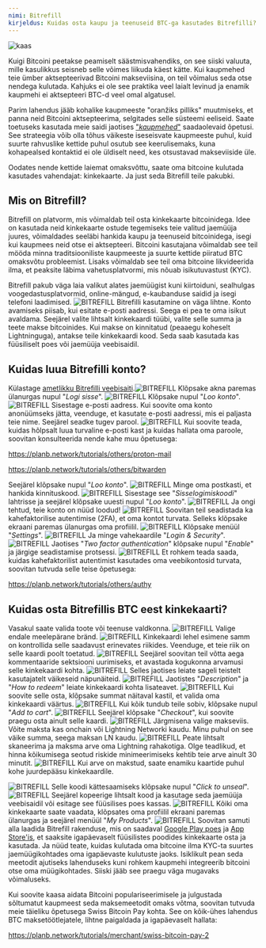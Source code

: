 ```yaml
---
nimi: Bitrefill
kirjeldus: Kuidas osta kaupu ja teenuseid BTC-ga kasutades Bitrefilli?
---
```

![kaas](assets/cover.webp)

Kuigi Bitcoini peetakse peamiselt säästmisvahendiks, on see siiski valuuta, mille kasulikkus seisneb selle võimes liikuda käest kätte. Kui kaupmehed teie ümber aktsepteerivad Bitcoini makseviisina, on teil võimalus seda otse nendega kulutada. Kahjuks ei ole see praktika veel laialt levinud ja enamik kaupmehi ei aktsepteeri BTC-d veel omal algatusel.

Parim lahendus jääb kohalike kaupmeeste "oranžiks pilliks" muutmiseks, et panna neid Bitcoini aktsepteerima, selgitades selle süsteemi eeliseid. Saate toetuseks kasutada meie saidi jaotises ["*kaupmehed*"](https://planb.network/tutorials/merchant) saadaolevaid õpetusi. See strateegia võib olla tõhus väikeste iseseisvate kaupmeeste puhul, kuid suurte rahvuslike kettide puhul osutub see keerulisemaks, kuna kohapealsed kontaktid ei ole üldiselt need, kes otsustavad makseviiside üle.

Oodates nende kettide laiemat omaksvõttu, saate oma bitcoine kulutada kasutades vahendajat: kinkekaarte. Ja just seda Bitrefill teile pakubki.

## Mis on Bitrefill?

Bitrefill on platvorm, mis võimaldab teil osta kinkekaarte bitcoinidega. Idee on kasutada neid kinkekaarte ostude tegemiseks teie valitud jaemüüja juures, võimaldades seeläbi hankida kaupu ja teenuseid bitcoinidega, isegi kui kaupmees neid otse ei aktsepteeri. Bitcoini kasutajana võimaldab see teil mööda minna traditsiooniliste kaupmeeste ja suurte kettide piiratud BTC omaksvõtu probleemist. Lisaks võimaldab see teil oma bitcoine likvideerida ilma, et peaksite läbima vahetusplatvormi, mis nõuab isikutuvastust (KYC).

Bitrefill pakub väga laia valikut alates jaemüügist kuni kiirtoiduni, sealhulgas voogedastusplatvormid, online-mängud, e-kaubanduse saidid ja isegi telefoni laadimised.
![BITREFILL](assets/notext/01.webp)
Bitrefilli kasutamine on väga lihtne. Konto avamiseks piisab, kui esitate e-posti aadressi. Seega ei pea te oma isikut avaldama. Seejärel valite lihtsalt kinkekaardi tüübi, valite selle summa ja teete makse bitcoinides. Kui makse on kinnitatud (peaaegu koheselt Lightninguga), antakse teile kinkekaardi kood. Seda saab kasutada kas füüsiliselt poes või jaemüüja veebisaidil.

## Kuidas luua Bitrefilli konto?
Külastage [ametlikku Bitrefilli veebisaiti](https://www.bitrefill.com).![BITREFILL](assets/notext/02.webp)
Klõpsake akna paremas ülanurgas nupul "*Logi sisse*".
![BITREFILL](assets/notext/03.webp)
Klõpsake nupul "*Loo konto*".
![BITREFILL](assets/notext/04.webp)
Sisestage e-posti aadress. Kui soovite oma konto anonüümseks jätta, veenduge, et kasutate e-posti aadressi, mis ei paljasta teie nime. Seejärel seadke tugev parool.
![BITREFILL](assets/notext/05.webp)
Kui soovite teada, kuidas hõlpsalt luua turvaline e-posti kast ja kuidas hallata oma paroole, soovitan konsulteerida nende kahe muu õpetusega:

https://planb.network/tutorials/others/proton-mail

https://planb.network/tutorials/others/bitwarden

Seejärel klõpsake nupul "*Loo konto*".
![BITREFILL](assets/notext/06.webp)
Minge oma postkasti, et hankida kinnituskood.
![BITREFILL](assets/notext/07.webp)
Sisestage see "*Sisselogimiskoodi*" lahtrisse ja seejärel klõpsake uuesti nupul "*Loo konto*".
![BITREFILL](assets/notext/08.webp) Ja ongi tehtud, teie konto on nüüd loodud!
![BITREFILL](assets/notext/09.webp)
Soovitan teil seadistada ka kahefaktorilise autentimise (2FA), et oma kontot turvata. Selleks klõpsake ekraani paremas ülanurgas oma profiilil.
![BITREFILL](assets/notext/10.webp)
Klõpsake menüül "*Settings*".
![BITREFILL](assets/notext/11.webp)
Ja minge vahekaardile "*Login & Security*".
![BITREFILL](assets/notext/12.webp)
Jaotises "*Two factor authentication*" klõpsake nupul "*Enable*" ja järgige seadistamise protsessi.
![BITREFILL](assets/notext/13.webp)
Et rohkem teada saada, kuidas kahefaktorilist autentimist kasutades oma veebikontosid turvata, soovitan tutvuda selle teise õpetusega:

https://planb.network/tutorials/others/authy

## Kuidas osta Bitrefillis BTC eest kinkekaarti?

Vasakul saate valida toote või teenuse valdkonna.
![BITREFILL](assets/notext/14.webp)
Valige endale meelepärane bränd.
![BITREFILL](assets/notext/15.webp)
Kinkekaardi lehel esimene samm on kontrollida selle saadavust erinevates riikides. Veenduge, et teie riik on selle kaardi poolt toetatud.
![BITREFILL](assets/notext/16.webp)
Seejärel soovitan teil võtta aega kommentaaride sektsiooni uurimiseks, et avastada kogukonna arvamusi selle kinkekaardi kohta.
![BITREFILL](assets/notext/17.webp)
Selles jaotises leiate sageli teistelt kasutajatelt väikeseid näpunäiteid.
![BITREFILL](assets/notext/18.webp)
Jaotistes "*Description*" ja "*How to redeem*" leiate kinkekaardi kohta lisateavet. ![BITREFILL](assets/notext/19.webp)
Kui soovite selle osta, klõpsake summat näitaval kastil, et valida oma kinkekaardi väärtus.
![BITREFILL](assets/notext/20.webp)
Kui kõik tundub teile sobiv, klõpsake nupul "*Add to cart*".
![BITREFILL](assets/notext/21.webp)
Seejärel klõpsake "*Checkout*", kui soovite praegu osta ainult selle kaardi.
![BITREFILL](assets/notext/22.webp)
Järgmisena valige makseviis. Võite maksta kas onchain või Lightning Networki kaudu. Minu puhul on see väike summa, seega maksan LN kaudu.
![BITREFILL](assets/notext/23.webp)
Peate lihtsalt skaneerima ja maksma arve oma Lightning rahakotiga. Olge teadlikud, et hinna kõikumisega seotud riskide minimeerimiseks kehtib teie arve ainult 30 minutit.
![BITREFILL](assets/notext/24.webp)
Kui arve on makstud, saate enamiku kaartide puhul kohe juurdepääsu kinkekaardile.

![BITREFILL](assets/notext/25.webp)
Selle koodi kättesaamiseks klõpsake nupul "*Click to unseal*".
![BITREFILL](assets/notext/26.webp)
Seejärel kopeerige lihtsalt kood ja kasutage seda jaemüüja veebisaidil või esitage see füüsilises poes kassas.
![BITREFILL](assets/notext/27.webp)
Kõiki oma kinkekaarte saate vaadata, klõpsates oma profiilil ekraani paremas ülanurgas ja seejärel menüül "*My Products*".
![BITREFILL](assets/notext/28.webp)
Soovitan samuti alla laadida Bitrefill rakenduse, mis on saadaval [Google Play poes](https://play.google.com/store/apps/details?id=com.bitrefill.app) ja [App Store'is](https://apps.apple.com/in/app/bitrefill/id1378102623), et saaksite igapäevaselt füüsilistes poodides kinkekaarte osta ja kasutada.
Ja nüüd teate, kuidas kulutada oma bitcoine ilma KYC-ta suurtes jaemüügikohtades oma igapäevaste kulutuste jaoks. Isiklikult pean seda meetodit ajutiseks lahenduseks kuni rohkem kaupmehi integreerib bitcoini otse oma müügikohtades. Siiski jääb see praegu väga mugavaks võimaluseks.

Kui soovite kaasa aidata Bitcoini populariseerimisele ja julgustada sõltumatut kaupmeest seda maksemeetodit omaks võtma, soovitan tutvuda meie täieliku õpetusega Swiss Bitcoin Pay kohta. See on kõik-ühes lahendus BTC maksetöötlejatele, lihtne paigaldada ja igapäevaselt hallata:

https://planb.network/tutorials/merchant/swiss-bitcoin-pay-2